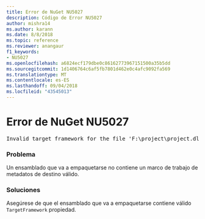 ```yaml
---
title: Error de NuGet NU5027
description: Código de Error NU5027
author: mishra14
ms.author: karann
ms.date: 8/8/2018
ms.topic: reference
ms.reviewer: anangaur
f1_keywords:
- NU5027
ms.openlocfilehash: a6824ecf179dbe0c86162773967151500a35b5dd
ms.sourcegitcommit: 1d1406764c6af5fb7801d462e0c4afc9092fa569
ms.translationtype: MT
ms.contentlocale: es-ES
ms.lasthandoff: 09/04/2018
ms.locfileid: "43545013"
---
```

# <a name="nuget-error-nu5027"></a>Error de NuGet NU5027
<pre>Invalid target framework for the file 'F:\project\project.dll'.</pre>

### <a name="issue"></a>Problema

Un ensamblado que va a empaquetarse no contiene un marco de trabajo de metadatos de destino válido.


### <a name="solution"></a>Soluciones

Asegúrese de que el ensamblado que va a empaquetarse contiene válido `TargetFramework` propiedad.

